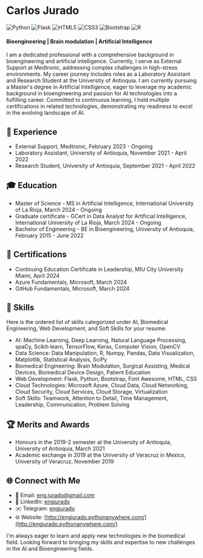 # Carlos Jurado

![Python](https://img.shields.io/badge/python-3670A0?style=for-the-badge&logo=python&logoColor=ffdd54)
![Flask](https://img.shields.io/badge/flask-%23000.svg?style=for-the-badge&logo=flask&logoColor=white)
![HTML5](https://img.shields.io/badge/html5-%23E34F26.svg?style=for-the-badge&logo=html5&logoColor=white)
![CSS3](https://img.shields.io/badge/css3-%231572B6.svg?style=for-the-badge&logo=css3&logoColor=white)
![Bootstrap](https://img.shields.io/badge/bootstrap-%238511FA.svg?style=for-the-badge&logo=bootstrap&logoColor=white)
![R](https://img.shields.io/badge/r-%23276DC3.svg?style=for-the-badge&logo=r&logoColor=white)

#### Bioengineering | Brain modulation | Artificial Intelligence

I am a dedicated professional with a comprehensive background in bioengineering and artificial intelligence. Currently, I serve as External Support at Medtronic, addressing complex challenges in high-stress environments. My career journey includes roles as a Laboratory Assistant and Research Student at the University of Antioquia. I am currently pursuing a Master's degree in Artificial Intelligence, eager to leverage my academic background in bioengineering and passion for AI technologies into a fulfilling career. Committed to continuous learning, I hold multiple certifications in related technologies, demonstrating my readiness to excel in the evolving landscape of AI.

## 💼 Experience
- External Support, Medtronic, February 2023 - Ongoing
- Laboratory Assistant, University of Antioquia, November 2021 - April 2022
- Research Student, University of Antioquia, September 2021 - April 2022

## 🎓 Education
- Master of Science - MS in Artificial Intelligence, International University of La Rioja, March 2024 - Ongoing
- Graduate certificate - GCert in Data Analyst for Artificial Intelligence, International University of La Rioja, March 2024 - Ongoing
- Bachelor of Engineering - BE in Bioengineering, University of Antioquia, February 2015 - June 2022

## 📜 Certifications

- Continuing Education Certificate in Leadership, MIU City University Miami, April 2024
- Azure Fundamentals, Microsoft, March 2024
- GitHub Fundamentals, Microsoft, March 2024

## 🧠 Skills

Here is the ordered list of skills categorized under AI, Biomedical Engineering, Web Development, and Soft Skills for your resume:

- AI: Machine Learning, Deep Learning, Natural Language Processing, spaCy, Scikit-learn, TensorFlow, Keras, Computer Vision, OpenCV
- Data Science: Data Manipulation, R, Numpy, Pandas, Data Visualization, Matplotlib, Statistical Analysis, SciPy
- Biomedical Engineering: Brain Modulation, Surgical Assisting, Medical Devices, Biomedical Device Design, Patient Education
- Web Development: Flask, Python, Bootstrap, Font Awesome, HTML, CSS
- Cloud Technologies: Microsoft Azure, Cloud Data, Cloud Networking, Cloud Security, Cloud Services, Cloud Storage, Virtualization
- Soft Skills: Teamwork, Attention to Detail, Time Management, Leadership, Communication, Problem Solving

## 🏆 Merits and Awards

- Honours in the 2019-2 semester at the University of Antioquia, University of Antioquia, March 2021
- Academic exchange in 2019 at the University of Veracruz in Mexico, University of Veracruz, November 2019

## 🌐 Connect with Me
- 📧 Email: eng.jurado@gmail.com
- 💼 LinkedIn: [engjurado](https://www.linkedin.com/in/engjurado/)
- ✉️ Telegram: [engjurado](https://telegram.me/engjurado)
- 🌐 Website: [http://engjurado.pythonanywhere.com/](http://engjurado.pythonanywhere.com/)

I'm always eager to learn and apply new technologies in the biomedical field. Looking forward to bringing my skills and expertise to new challenges in the AI and Bioengineering fields.
